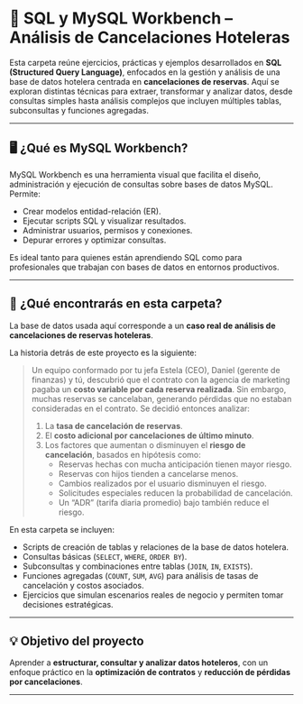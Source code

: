 # 🧠 SQL y MySQL Workbench – Análisis de Cancelaciones Hoteleras

Esta carpeta reúne ejercicios, prácticas y ejemplos desarrollados en **SQL (Structured Query Language)**, enfocados en la gestión y análisis de una base de datos hotelera centrada en **cancelaciones de reservas**. Aquí se exploran distintas técnicas para extraer, transformar y analizar datos, desde consultas simples hasta análisis complejos que incluyen múltiples tablas, subconsultas y funciones agregadas.

---

## 🖥️ ¿Qué es MySQL Workbench?

MySQL Workbench es una herramienta visual que facilita el diseño, administración y ejecución de consultas sobre bases de datos MySQL. Permite:

- Crear modelos entidad-relación (ER).  
- Ejecutar scripts SQL y visualizar resultados.  
- Administrar usuarios, permisos y conexiones.  
- Depurar errores y optimizar consultas.  

Es ideal tanto para quienes están aprendiendo SQL como para profesionales que trabajan con bases de datos en entornos productivos.

---

## 📁 ¿Qué encontrarás en esta carpeta?

La base de datos usada aquí corresponde a un **caso real de análisis de cancelaciones de reservas hoteleras**. 

La historia detrás de este proyecto es la siguiente:
> Un equipo conformado por tu jefa Estela (CEO), Daniel (gerente de finanzas) y tú, descubrió que el contrato con la agencia de marketing pagaba un **costo variable por cada reserva realizada**. Sin embargo, muchas reservas se cancelaban, generando pérdidas que no estaban consideradas en el contrato. Se decidió entonces analizar:
>
> 1. La **tasa de cancelación de reservas**.  
> 2. El **costo adicional por cancelaciones de último minuto**.  
> 3. Los factores que aumentan o disminuyen el **riesgo de cancelación**, basados en hipótesis como:
>    - Reservas hechas con mucha anticipación tienen mayor riesgo.  
>    - Reservas con hijos tienden a cancelarse menos.  
>    - Cambios realizados por el usuario disminuyen el riesgo.  
>    - Solicitudes especiales reducen la probabilidad de cancelación.  
>    - Un “ADR” (tarifa diaria promedio) bajo también reduce el riesgo.

En esta carpeta se incluyen:

- Scripts de creación de tablas y relaciones de la base de datos hotelera.  
- Consultas básicas (`SELECT`, `WHERE`, `ORDER BY`).  
- Subconsultas y combinaciones entre tablas (`JOIN`, `IN`, `EXISTS`).  
- Funciones agregadas (`COUNT`, `SUM`, `AVG`) para análisis de tasas de cancelación y costos asociados.  
- Ejercicios que simulan escenarios reales de negocio y permiten tomar decisiones estratégicas.

---

## 💡 Objetivo del proyecto

Aprender a **estructurar, consultar y analizar datos hoteleros**, con un enfoque práctico en la **optimización de contratos** y **reducción de pérdidas por cancelaciones**.

---
